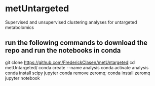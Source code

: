 # metUntargeted
 Supervised and unsupervised clustering analyses for untargeted metabolomics

## run the following commands to download the repo and run the notebooks in conda
git clone https://github.com/FrederickClasen/metUntargeted
cd metUntargeted/
conda create --name analysis
conda activate analysis
conda install scipy jupyter
conda remove zeromq; conda install zeromq
jupyter notebook
